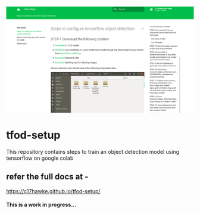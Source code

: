 ![Cover](docs/img/ReadMeCover.png)

# tfod-setup
This repository contains steps to train an object detection model using tensorflow on google colab

## refer the full docs at - 
https://c17hawke.github.io/tfod-setup/


#### This is a work in progress...